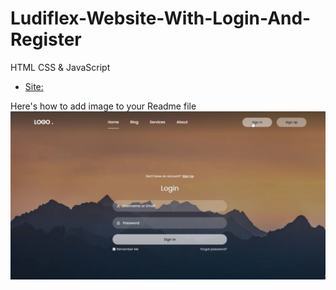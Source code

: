 # Ludiflex-Website-With-Login-And-Register
HTML CSS &amp; JavaScript


- [Site:](https://shadowsilver07.github.io/Ludiflex-Website-With-Login-And-Register/)

Here's how to add image to your Readme file
![plot](./Resources/Screenshot.JPG)

